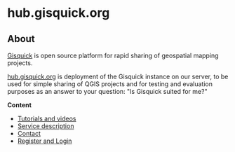 # hub.gisquick.org

## About

[Gisquick](https://gisquick.org) is open source platform for rapid sharing of
geospatial mapping projects.

[hub.gisquick.org](https://hub.gisquick.org) is deployment of the Gisquick
instance on our server, to be used for simple sharing of QGIS projects and for
testing and evaluation purposes as an answer to your question: "Is Gisquick
suited for me?"

**Content**

* [Tutorials and videos](tutorials.md)
* [Service description](service.md)
* [Contact](contact.md)
* [Register and Login](register.md)

